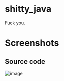 # shitty_java
Fuck you.

# Screenshots

## Source code
![image](https://user-images.githubusercontent.com/83115432/178506830-9f517e0b-7b65-4b9f-a59c-9384a627608e.png)

